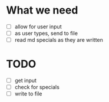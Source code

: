 # What we need
- [ ] allow for user input
- [ ] as user types, send to file
- [ ] read md specials as they are written

# TODO
- [ ] get input
- [ ] check for specials
- [ ] write to file
